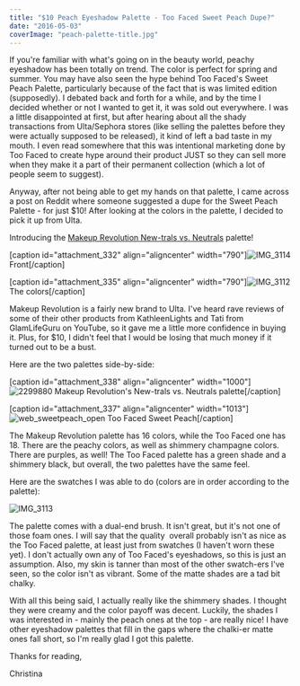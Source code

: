 ```yaml
---
title: "$10 Peach Eyeshadow Palette - Too Faced Sweet Peach Dupe?"
date: "2016-05-03"
coverImage: "peach-palette-title.jpg"
---
```


If you're familiar with what's going on in the beauty world, peachy eyeshadow has been totally on trend. The color is perfect for spring and summer. You may have also seen the hype behind Too Faced's Sweet Peach Palette, particularly because of the fact that is was limited edition (supposedly). I debated back and forth for a while, and by the time I decided whether or not I wanted to get it, it was sold out everywhere. I was a little disappointed at first, but after hearing about all the shady transactions from Ulta/Sephora stores (like selling the palettes before they were actually supposed to be released), it kind of left a bad taste in my mouth. I even read somewhere that this was intentional marketing done by Too Faced to create hype around their product JUST so they can sell more when they make it a part of their permanent collection (which a lot of people seem to suggest).

Anyway, after not being able to get my hands on that palette, I came across a post on Reddit where someone suggested a dupe for the Sweet Peach Palette - for just $10! After looking at the colors in the palette, I decided to pick it up from Ulta.

Introducing the [Makeup Revolution New-trals vs. Neutrals](http://www.ulta.com/ulta/browse/productDetail.jsp?productId=xlsImpprod13661069) palette!

\[caption id="attachment\_332" align="aligncenter" width="790"\]![IMG_3114](images/IMG_3114-1-1024x768.jpg) Front\[/caption\]

\[caption id="attachment\_335" align="aligncenter" width="790"\]![IMG_3112](images/IMG_3112-2-1024x768.jpg) The colors\[/caption\]

Makeup Revolution is a fairly new brand to Ulta. I've heard rave reviews of some of their other products from KathleenLights and Tati from GlamLifeGuru on YouTube, so it gave me a little more confidence in buying it. Plus, for $10, I didn't feel that I would be losing that much money if it turned out to be a bust.

Here are the two palettes side-by-side:

\[caption id="attachment\_338" align="aligncenter" width="1000"\]![2299880](images/2299880.jpeg) Makeup Revolution's New-trals vs. Neutrals palette\[/caption\]

\[caption id="attachment\_337" align="aligncenter" width="1013"\]![web_sweetpeach_open](images/web_sweetpeach_open.jpg) Too Faced Sweet Peach\[/caption\]

The Makeup Revolution palette has 16 colors, while the Too Faced one has 18. There are the peachy colors, as well as shimmery champagne colors. There are purples, as well! The Too Faced palette has a green shade and a shimmery black, but overall, the two palettes have the same feel.

Here are the swatches I was able to do (colors are in order according to the palette):

![IMG_3113](images/IMG_3113-1024x768.jpg)

The palette comes with a dual-end brush. It isn't great, but it's not one of those foam ones. I will say that the quality  overall probably isn't as nice as the Too Faced palette, at least just from swatches (I haven't worn these yet). I don't actually own any of Too Faced's eyeshadows, so this is just an assumption. Also, my skin is tanner than most of the other swatch-ers I've seen, so the color isn't as vibrant. Some of the matte shades are a tad bit chalky.

With all this being said, I actually really like the shimmery shades. I thought they were creamy and the color payoff was decent. Luckily, the shades I was interested in - mainly the peach ones at the top - are really nice! I have other eyeshadow palettes that fill in the gaps where the chalki-er matte ones fall short, so I'm really glad I got this palette.

Thanks for reading,

Christina
